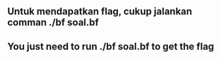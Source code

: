 ## Untuk mendapatkan flag, cukup jalankan comman ./bf soal.bf
## You just need to run ./bf soal.bf to get the flag
